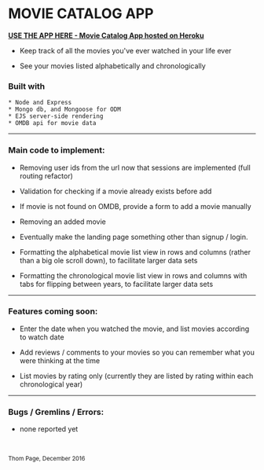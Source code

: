 # MOVIE CATALOG APP

[**USE THE APP HERE - Movie Catalog App hosted on Heroku**](https://movie-catalog-app.herokuapp.com)

* Keep track of all the movies you've ever watched in your life ever

* See your movies listed alphabetically and chronologically


### Built with
	* Node and Express
	* Mongo db, and Mongoose for ODM
	* EJS server-side rendering
	* OMDB api for movie data

----
### Main code to implement:

- Removing user ids from the url now that sessions are implemented (full routing refactor)

- Validation for checking if a movie already exists before add

- If movie is not found on OMDB, provide a form to add a movie manually

- Removing an added movie

- Eventually make the landing page something other than signup / login.

- Formatting the alphabetical movie list view in rows and columns (rather than a big ole scroll down), to facilitate larger data sets

- Formatting the chronological movie list view in rows and columns with tabs for flipping between years, to facilitate larger data sets

----
### Features coming soon:

* Enter the date when you watched the movie, and list movies according to watch date

* Add reviews / comments to your movies so you can remember what you were thinking at the time

* List movies by rating only (currently they are listed by rating within each chronological year)

----
### Bugs / Gremlins / Errors:

* none reported yet

<br>


<small>Thom Page, December 2016</small>
